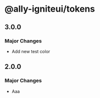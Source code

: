 # @ally-igniteui/tokens

## 3.0.0

### Major Changes

- Add new test color

## 2.0.0

### Major Changes

- Aaa
